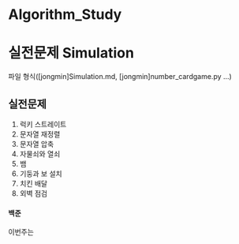# Algorithm_Study
# 실전문제 Simulation
파일 형식([jongmin]Simulation.md, [jongmin]number_cardgame.py ...)

## 실전문제
1) 럭키 스트레이트
2) 문자열 재정렬
3) 문자열 압축
4) 자물쇠와 열쇠
5) 뱀
6) 기둥과 보 설치
7) 치킨 배달
8) 외벽 점검

#### 백준
이번주는 
